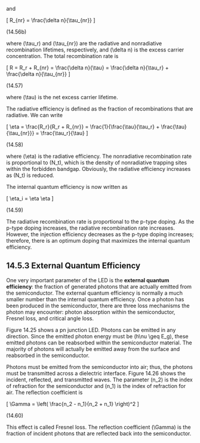 and

\[
R_{nr} = \frac{\delta n}{\tau_{nr}}
\]

(14.56b)

where \(\tau_r\) and \(\tau_{nr}\) are the radiative and nonradiative recombination lifetimes, respectively, and \(\delta n\) is the excess carrier concentration. The total recombination rate is

\[
R = R_r + R_{nr} = \frac{\delta n}{\tau} = \frac{\delta n}{\tau_r} + \frac{\delta n}{\tau_{nr}}
\]

(14.57)

where \(\tau\) is the net excess carrier lifetime.

The radiative efficiency is defined as the fraction of recombinations that are radiative. We can write

\[
\eta = \frac{R_r}{R_r + R_{nr}} = \frac{1}{\frac{\tau}{\tau_r} + \frac{\tau}{\tau_{nr}}} = \frac{\tau_r}{\tau}
\]

(14.58)

where \(\eta\) is the radiative efficiency. The nonradiative recombination rate is proportional to \(N_t\), which is the density of nonradiative trapping sites within the forbidden bandgap. Obviously, the radiative efficiency increases as \(N_t\) is reduced.

The internal quantum efficiency is now written as

\[
\eta_i = \eta \eta
\]

(14.59)

The radiative recombination rate is proportional to the p-type doping. As the p-type doping increases, the radiative recombination rate increases. However, the injection efficiency decreases as the p-type doping increases; therefore, there is an optimum doping that maximizes the internal quantum efficiency.

## 14.5.3 External Quantum Efficiency

One very important parameter of the LED is the **external quantum efficiency**: the fraction of generated photons that are actually emitted from the semiconductor. The external quantum efficiency is normally a much smaller number than the internal quantum efficiency. Once a photon has been produced in the semiconductor, there are three loss mechanisms the photon may encounter: photon absorption within the semiconductor, Fresnel loss, and critical angle loss.

Figure 14.25 shows a pn junction LED. Photons can be emitted in any direction. Since the emitted photon energy must be \(h\nu \geq E_g\), these emitted photons can be reabsorbed within the semiconductor material. The majority of photons will actually be emitted away from the surface and reabsorbed in the semiconductor.

Photons must be emitted from the semiconductor into air; thus, the photons must be transmitted across a dielectric interface. Figure 14.26 shows the incident, reflected, and transmitted waves. The parameter \(n_2\) is the index of refraction for the semiconductor and \(n_1\) is the index of refraction for air. The reflection coefficient is

\[
\Gamma = \left( \frac{n_2 - n_1}{n_2 + n_1} \right)^2
\]

(14.60)

This effect is called Fresnel loss. The reflection coefficient \(\Gamma\) is the fraction of incident photons that are reflected back into the semiconductor.